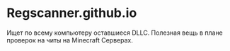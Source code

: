 # Regscanner.github.io
Ищет по всему компьютеру оставшиеся DLLC. Полезная вещь в плане проверок на читы на Minecraft Серверах.
